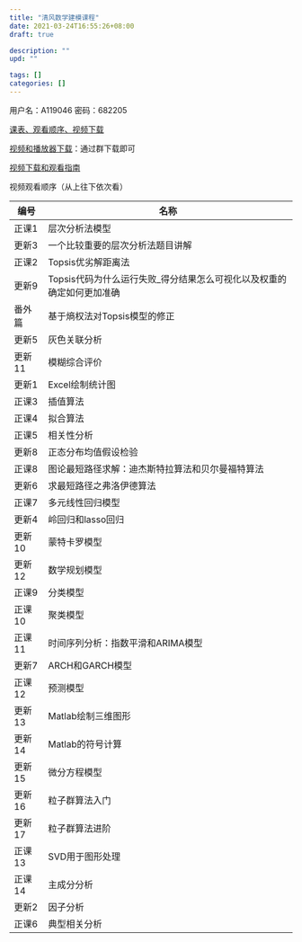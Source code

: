 ```yaml
---
title: "清风数学建模课程"
date: 2021-03-24T16:55:26+08:00
draft: true

description: ""
upd: ""

tags: []
categories: []
---
```


<!--more-->

用户名：A119046 密码：682205 

[课表、观看顺序、视频下载](https://docs.qq.com/sheet/DZXpJRkNoZ0lsZE1L?tab=BB08J2)

[视频和播放器下载](https://docs.qq.com/doc/DWXdOTEZSWWNpQ0Jk)：通过群下载即可

[视频下载和观看指南](https://docs.qq.com/doc/DWXJhWW15VW9EaXF1)



视频观看顺序（从上往下依次看）

| 编号   | 名称                                                         |
| ------ | ------------------------------------------------------------ |
| 正课1  | 层次分析法模型                                               |
| 更新3  | 一个比较重要的层次分析法题目讲解                             |
| 正课2  | Topsis优劣解距离法                                           |
| 更新9  | Topsis代码为什么运行失败_得分结果怎么可视化以及权重的确定如何更加准确 |
| 番外篇 | 基于熵权法对Topsis模型的修正                                 |
| 更新5  | 灰色关联分析                                                 |
| 更新11 | 模糊综合评价                                                 |
| 更新1  | Excel绘制统计图                                              |
| 正课3  | 插值算法                                                     |
| 正课4  | 拟合算法                                                     |
| 正课5  | 相关性分析                                                   |
| 更新8  | 正态分布均值假设检验                                         |
| 正课8  | 图论最短路径求解：迪杰斯特拉算法和贝尔曼福特算法             |
| 更新6  | 求最短路径之弗洛伊德算法                                     |
| 正课7  | 多元线性回归模型                                             |
| 更新4  | 岭回归和lasso回归                                            |
| 更新10 | 蒙特卡罗模型                                                 |
| 更新12 | 数学规划模型                                                 |
| 正课9  | 分类模型                                                     |
| 正课10 | 聚类模型                                                     |
| 正课11 | 时间序列分析：指数平滑和ARIMA模型                            |
| 更新7  | ARCH和GARCH模型                                              |
| 正课12 | 预测模型                                                     |
| 更新13 | Matlab绘制三维图形                                           |
| 更新14 | Matlab的符号计算                                             |
| 更新15 | 微分方程模型                                                 |
| 更新16 | 粒子群算法入门                                               |
| 更新17 | 粒子群算法进阶                                               |
| 正课13 | SVD用于图形处理                                              |
| 正课14 | 主成分分析                                                   |
| 更新2  | 因子分析                                                     |
| 正课6  | 典型相关分析                                                 |